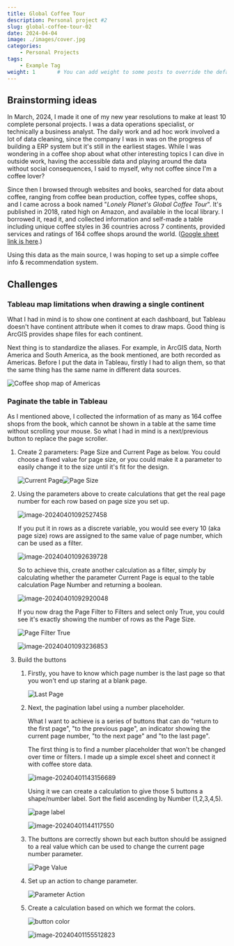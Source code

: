 ```yaml
---
title: Global Coffee Tour
description: Personal project #2
slug: global-coffee-tour-02
date: 2024-04-04
image: ./images/cover.jpg
categories:
    - Personal Projects
tags:
    - Example Tag
weight: 1       # You can add weight to some posts to override the default sorting (date descending)
---
```


## Brainstorming ideas

In March, 2024, I made it one of my new year resolutions to make at least 10 complete personal projects. I was a data operations specialist, or technically a business analyst. The daily work and ad hoc work involved a lot of data cleaning, since the company I was in was on the progress of building a ERP system but it's still in the earliest stages. While I was wondering in a coffee shop about what other interesting topics I can dive in outside work, having the accessible data and playing around the data without social consequences, I said to myself, why not coffee since I'm a coffee lover?

Since then I browsed through websites and books, searched for data about coffee, ranging from coffee bean production, coffee types, coffee shops, and I came across a book named "*Lonely Planet's Global Coffee Tour*". It's published in 2018, rated high on Amazon, and available in the local library. I borrowed it, read it, and collected information and self-made a table including unique coffee styles in 36 countries across 7 continents, provided services and ratings of 164 coffee shops around the world. ([Google sheet link is here](https://docs.google.com/spreadsheets/d/1L81u0-yGyPNaKl_bZnY8OKhvM4T0b7e2Z52gGJGsGx4/edit?usp=sharing).)

Using this data as the main source, I was hoping to set up a simple coffee info & recommendation system.

## Challenges

### Tableau map limitations when drawing a single continent

What I had in mind is to show one continent at each dashboard, but Tableau doesn't have continent attribute when it comes to draw maps. Good thing is ArcGIS provides shape files for each continent. 

Next thing is to standardize the aliases. For example, in ArcGIS data, North America and South America, as the book mentioned, are both recorded as Americas. Before I put the data in Tableau, firstly I had to align them, so that the same thing has the same name in different data sources.

![Coffee shop map of Americas](./images/image-20240331231149117.png)

### Paginate the table in Tableau

As I mentioned above, I collected the information of as many as 164 coffee shops from the book, which cannot be shown in a table at the same time without scrolling your mouse. So what I had in mind is a next/previous button to replace the page scroller. 

1. Create 2 parameters: Page Size and Current Page as below. You could choose a fixed value for page size, or you could make it a parameter to easily change it to the size until it's fit for the design. 

   ![Current Page](./images/image-20240331231818577.png)![Page Size](./images/image-20240401091531503.png)

2. Using the parameters above to create calculations that get the real page number for each row based on page size you set up. 

   ![image-20240401092527458](./images/image-20240401092527458.png)

   If you put it in rows as a discrete variable, you would see every 10 (aka page size) rows are assigned to the same value of page number, which can be used as a filter. 

   ![image-20240401092639728](./images/image-20240401092639728.png)

   So to achieve this, create another calculation as a filter, simply by calculating whether the parameter Current Page is equal to the table calculation Page Number and returning a boolean.

   ![image-20240401092920048](./images/image-20240401092920048.png)

   If you now drag the Page Filter to Filters and select only True, you could see it's exactly showing the number of rows as the Page Size.

   ![Page Filter True](./images/image-20240401093201531.png)

   ![image-20240401093236853](./images/image-20240401093236853.png)

3. Build the buttons

   1. Firstly, you have to know which page number is the last page so that you won't end up staring at a blank page. 

      ![Last Page](./images/image-20240401093412741.png)

   2. Next, the pagination label using a number placeholder. 

      What I want to achieve is a series of buttons that can do "return to the first page", "to the previous page", an indicator showing the current page number, "to the next page" and "to the last page". 

      The first thing is to find a number placeholder that won't be changed over time or filters. I made up a simple excel sheet and connect it with coffee store data. 

      ![image-20240401143156689](./images/image-20240401143156689.png)

      Using it we can create a calculation to give those 5 buttons a shape/number label. Sort the field ascending by Number (1,2,3,4,5). 

      ![page label](./images/image-20240401143057909.png)

      ![image-20240401144117550](./images/image-20240401144117550.png)

   3. The buttons are correctly shown but each button should be assigned to a real value which can be used to change the current page number parameter. 

      ![Page Value](./images/image-20240401150638763.png)

   4. Set up an action to change parameter.

      ![Parameter Action](./images/image-20240401150602264.png)

   5. Create a calculation based on which we format the colors.

      ![button color](./images/image-20240401155422224.png)

      ![image-20240401155512823](./images/image-20240401155512823.png)
      
      